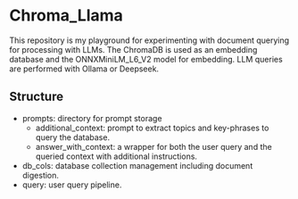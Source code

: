 # Chroma_Llama
This repository is my playground for experimenting with document querying for processing with
LLMs. The ChromaDB is used as an embedding database and the ONNXMiniLM_L6_V2 model for embedding.
LLM queries are performed with Ollama or Deepseek.

## Structure
- prompts: directory for prompt storage
  - additional_context: prompt to extract topics and key-phrases to query the database.
  - answer_with_context: a wrapper for both the user query and the queried context with additional
    instructions.
- db_cols: database collection management including document digestion.
- query: user query pipeline.
